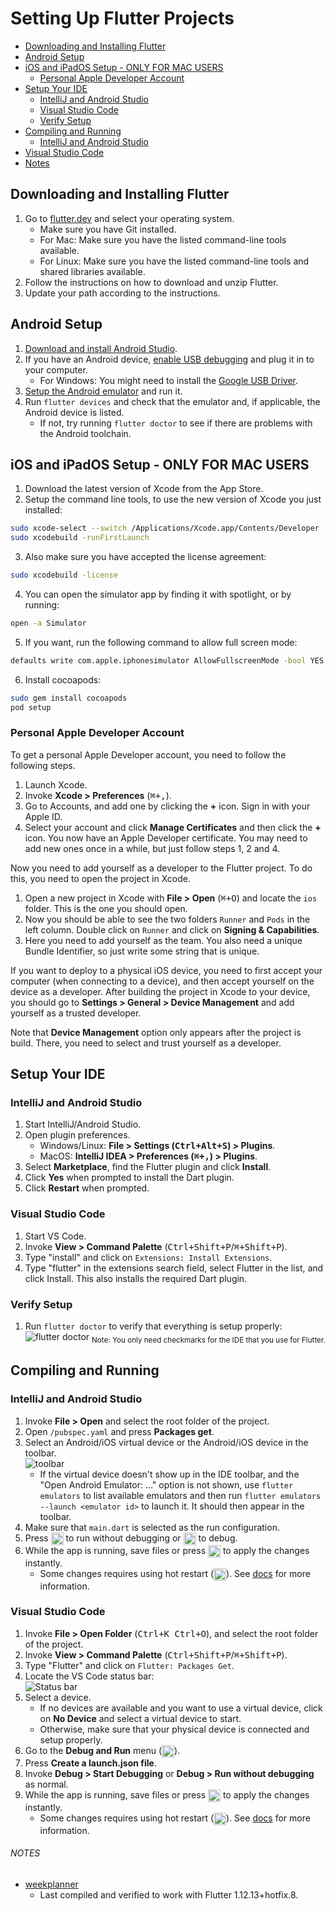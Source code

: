 # Setting Up Flutter Projects
- [Downloading and Installing Flutter](#downloading-and-installing-flutter)
- [Android Setup](#android-setup)
- [iOS and iPadOS Setup - ONLY FOR MAC USERS](#ios-and-ipados-setup---only-for-mac-users)
  - [Personal Apple Developer Account](#personal-apple-developer-account)
- [Setup Your IDE](#setup-your-ide)
  - [IntelliJ and Android Studio](#intellij-and-android-studio)
  - [Visual Studio Code](#visual-studio-code)
  - [Verify Setup](#verify-setup)
- [Compiling and Running](#compiling-and-running)
  - [IntelliJ and Android Studio](#intellij-and-android-studio)
 - [Visual Studio Code](#visual-studio-code-1)
- [Notes](#notes)
## Downloading and Installing Flutter
1. Go to [flutter.dev](https://flutter.dev/docs/get-started/install) and select your operating system.
    - Make sure you have Git installed.
    - For Mac: Make sure you have the listed command-line tools available.
    - For Linux: Make sure you have the listed command-line tools and shared libraries available.
2. Follow the instructions on how to download and unzip Flutter.
3. Update your path according to the instructions.

## Android Setup
1. [Download and install Android Studio](https://developer.android.com/studio).
2. If you have an Android device, [enable USB debugging](https://developer.android.com/studio/debug/dev-options) and plug it in to your computer.
    - For Windows: You might need to install the [Google USB Driver](https://developer.android.com/studio/run/win-usb).
3. [Setup the Android emulator](https://flutter.dev/docs/get-started/install/windows#install-android-studio) and run it.
4. Run `flutter devices` and check that the emulator and, if applicable, the Android device is listed.
    - If not, try running `flutter doctor` to see if there are problems with the Android toolchain.
    
## iOS and iPadOS Setup - ONLY FOR MAC USERS
1. Download the latest version of Xcode from the App Store.
2. Setup the command line tools, to use the new version of Xcode you just installed:
```bash
sudo xcode-select --switch /Applications/Xcode.app/Contents/Developer
sudo xcodebuild -runFirstLaunch
```
3. Also make sure you have accepted the license agreement:
```bash
sudo xcodebuild -license
```
4. You can open the simulator app by finding it with spotlight, or by running:
```bash
open -a Simulator
```
5. If you want, run the following command to allow full screen mode:
```bash
defaults write com.apple.iphonesimulator AllowFullscreenMode -bool YES
```
6. Install cocoapods:
```bash
sudo gem install cocoapods
pod setup
```
### Personal Apple Developer Account
To get a personal Apple Developer account, you need to follow the following steps.
1. Launch Xcode.
2. Invoke __Xcode > Preferences__ (<kbd>⌘+,</kbd>).
3. Go to Accounts, and add one by clicking the __+__ icon. Sign in with your Apple ID.
4. Select your account and click __Manage Certificates__ and then click the __+__ icon.
You now have an Apple Developer certificate. You may need to add new ones once in a while, but just follow steps 1, 2 and 4.

Now you need to add yourself as a developer to the Flutter project. To do this, you need to open the project in Xcode.

1. Open a new project in Xcode with __File > Open__ (<kbd>⌘+O</kbd>) and locate the `ios` folder. This is the one you should open. 
2. Now you should be able to see the two folders `Runner` and `Pods` in the left column. Double click on `Runner` and click on __Signing & Capabilities__. 
3. Here you need to add yourself as the team. You also need a unique Bundle Identifier, so just write some string that is unique.

If you want to deploy to a physical iOS device, you need to first accept your computer (when connecting to a device), and then accept yourself on the device as a developer.
After building the project in Xcode to your device, you should go to __Settings > General > Device Management__ and add yourself as a trusted developer.

Note that __Device Management__ option only appears after the project is build. There, you need to select and trust yourself as a developer.

## Setup Your IDE
### IntelliJ and Android Studio
1. Start IntelliJ/Android Studio.
2. Open plugin preferences.
    - Windows/Linux: __File > Settings (<kbd>Ctrl+Alt+S</kbd>) > Plugins__.
    - MacOS: __IntelliJ IDEA > Preferences (<kbd>⌘+,</kbd>) > Plugins__.
3. Select __Marketplace__, find the Flutter plugin and click __Install__.
4. Click __Yes__ when prompted to install the Dart plugin.
5. Click __Restart__ when prompted.

### Visual Studio Code
1. Start VS Code.
2. Invoke __View > Command Palette__ (<kbd>Ctrl+Shift+P</kbd>/<kbd>⌘+Shift+P</kbd>).
3. Type "install" and click on `Extensions: Install Extensions`.
4. Type "flutter" in the extensions search field, select Flutter in the list, and click Install. This also installs the required Dart plugin.

### Verify Setup
1. Run `flutter doctor` to verify that everything is setup properly:
![flutter doctor](https://i.imgur.com/0XC906V.png "flutter doctor")
  <sub>Note: You only need checkmarks for the IDE that you use for Flutter.</sub>

## Compiling and Running
### IntelliJ and Android Studio
1. Invoke __File > Open__ and select the root folder of the project.
2. Open `/pubspec.yaml` and press __Packages get__.
3. Select an Android/iOS virtual device or the Android/iOS device in the toolbar.  
    ![toolbar](https://i.imgur.com/7RE2qan.png "Android Studio/IntelliJ Toolbar")
    -  If the virtual device doesn't show up in the IDE toolbar, and the "Open Android Emulator: …" option is not shown, use `flutter emulators` to list available emulators and then run `flutter emulators --launch <emulator id>` to launch it. It should then appear in the toolbar.
4. Make sure that `main.dart` is selected as the run configuration.
5. Press <img src="https://i.imgur.com/BEvXOqT.png" alt="Run" width="20px" align="top"> to run without debugging or <img src="https://i.imgur.com/Lhng0Hq.png" alt="Debug" width="20px" align="top"> to debug.
6. While the app is running, save files or press <img src="https://i.imgur.com/bP2pSIS.png" alt="Hot reload" width="20px" align="top"> to apply the changes instantly.
    - Some changes requires using hot restart (<img src="https://i.imgur.com/yCvF97E.png" alt="Hot restart" width="20px" align="top">). See [docs](https://flutter.dev/docs/development/tools/hot-reload) for more information.

### Visual Studio Code 
1. Invoke __File > Open Folder__ (<kbd>Ctrl+K Ctrl+O</kbd>), and select the root folder of the project.
2. Invoke __View > Command Palette__ (<kbd>Ctrl+Shift+P</kbd>/<kbd>⌘+Shift+P</kbd>).
3. Type "Flutter" and click on `Flutter: Packages Get`.
4. Locate the VS Code status bar:  
    ![Status bar](https://i.imgur.com/5NxR84J.png?3 "Status bar")
5. Select a device.
    - If no devices are available and you want to use a virtual device, click on __No Device__ and select a virtual device to start.
    - Otherwise, make sure that your physical device is connected and setup properly.
6. Go to the __Debug and Run__ menu (<img src="https://i.imgur.com/NR1E5TQ.png" alt="D&R" width="20px" align="top">).
7. Press __Create a launch.json file__.
8. Invoke __Debug > Start Debugging__ or __Debug > Run without debugging__ as normal.
9. While the app is running, save files or press <img src="https://i.imgur.com/JjoCWDm.png" alt="Hot reload" width="20px" align="top"> to apply the changes instantly.
    - Some changes requires using hot restart (<img src="https://i.imgur.com/X8NIyyF.png" alt="Hot restart" width="20px" align="top">). See [docs](https://flutter.dev/docs/development/tools/hot-reload) for more information.

###### NOTES
- [weekplanner](https://github.com/aau-giraf/weekplanner)
    - Last compiled and verified to work with Flutter 1.12.13+hotfix.8.


